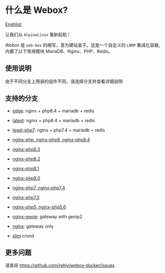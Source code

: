 # 什么是 Webox?

[Enghlist](./README.md)

让我们从 `AlpineLinux` 重新起航 !

*Webox* 是 `web-box` 的缩写，意为建站盒子。这是一个自定义的 `LNMP` 集成化容器, 内置了以下常用模块 MariaDB、Nginx、PHP、Redis。

## 使用说明

由于不同分支上预装的组件不同，请选择分支并查看详细说明

## 支持的分支

- [edge](https://github.com/rehiy/webox-docker/tree/master/edge): nginx + php8.4 + mariadb + redis

- [latest](https://github.com/rehiy/webox-docker/tree/master/latest): nginx + php8.4 + mariadb + redis

- [legal-php7](https://github.com/rehiy/webox-docker/tree/master/legal-php7): nginx + php7.4 + mariadb + redis

- [nginx-php, nginx-php8, nginx-php8.4](https://github.com/rehiy/webox-docker/tree/master/nginx-php8.4)

- [nginx-php8.3](https://github.com/rehiy/webox-docker/tree/master/nginx-php8.3)
  
- [nginx-php8.2](https://github.com/rehiy/webox-docker/tree/master/nginx-php8.2)

- [nginx-php8.1](https://github.com/rehiy/webox-docker/tree/master/nginx-php8.1)

- [nginx-php8.0](https://github.com/rehiy/webox-docker/tree/master/nginx-php8.0)

- [nginx-php7, nginx-php7.4](https://github.com/rehiy/webox-docker/tree/master/nginx-php7.4)

- [nginx-php7.3](https://github.com/rehiy/webox-docker/tree/master/nginx-php7.3)

- [nginx-php5, nginx-php5.6](https://github.com/rehiy/webox-docker/tree/master/nginx-php5.6)

- [nginx-geoip](https://github.com/rehiy/webox-docker/tree/master/nginx): gateway with geoip2

- [nginx](https://github.com/rehiy/webox-docker/tree/master/nginx): gateway only

- [slim](https://github.com/rehiy/webox-docker/tree/master/slim) crond

## 更多问题

请查阅 <https://github.com/rehiy/webox-docker/issues>
